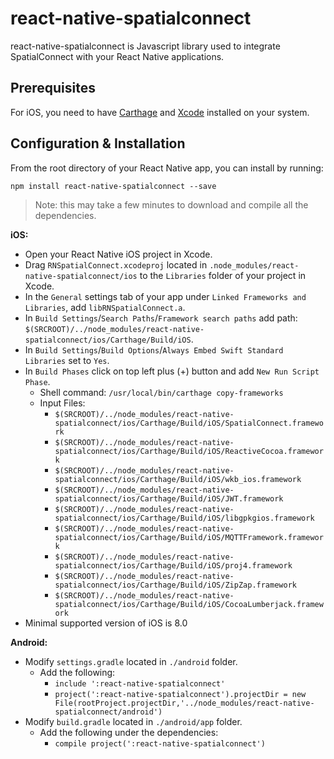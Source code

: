# react-native-spatialconnect

react-native-spatialconnect is Javascript library used to integrate SpatialConnect with your React Native applications. 

## Prerequisites 
For iOS, you need to have [Carthage](https://github.com/Carthage/Carthage) and [Xcode](https://developer.apple.com/xcode/) installed on your system. 

## Configuration & Installation

From the root directory of your React Native app, you can install by running:

```
npm install react-native-spatialconnect --save
```

> Note: this may take a few minutes to download and compile all the dependencies.

**iOS:**
* Open your React Native iOS project in Xcode.
* Drag `RNSpatialConnect.xcodeproj` located in `.node_modules/react-native-spatialconnect/ios`
  to the `Libraries` folder of your project in Xcode.
* In the `General` settings tab of your app under `Linked Frameworks and Libraries`, add `libRNSpatialConnect.a`.
* In `Build Settings`/`Search Paths`/`Framework search paths` add path: `$(SRCROOT)/../node_modules/react-native-spatialconnect/ios/Carthage/Build/iOS`.
* In `Build Settings`/`Build Options`/`Always Embed Swift Standard Libraries` set to `Yes`.
* In `Build Phases` click on top left plus (+) button and add `New Run Script Phase`.
  * Shell command: `/usr/local/bin/carthage copy-frameworks`
  * Input Files:
    * `$(SRCROOT)/../node_modules/react-native-spatialconnect/ios/Carthage/Build/iOS/SpatialConnect.framework`
    * `$(SRCROOT)/../node_modules/react-native-spatialconnect/ios/Carthage/Build/iOS/ReactiveCocoa.framework`
    * `$(SRCROOT)/../node_modules/react-native-spatialconnect/ios/Carthage/Build/iOS/wkb_ios.framework`
    * `$(SRCROOT)/../node_modules/react-native-spatialconnect/ios/Carthage/Build/iOS/JWT.framework`
    * `$(SRCROOT)/../node_modules/react-native-spatialconnect/ios/Carthage/Build/iOS/libgpkgios.framework`
    * `$(SRCROOT)/../node_modules/react-native-spatialconnect/ios/Carthage/Build/iOS/MQTTFramework.framework`
    * `$(SRCROOT)/../node_modules/react-native-spatialconnect/ios/Carthage/Build/iOS/proj4.framework`
    * `$(SRCROOT)/../node_modules/react-native-spatialconnect/ios/Carthage/Build/iOS/ZipZap.framework`
    * `$(SRCROOT)/../node_modules/react-native-spatialconnect/ios/Carthage/Build/iOS/CocoaLumberjack.framework`
* Minimal supported version of iOS is 8.0

**Android:**
* Modify `settings.gradle` located in `./android` folder.
  * Add the following:
    * `include ':react-native-spatialconnect'`
    * `project(':react-native-spatialconnect').projectDir = new File(rootProject.projectDir,'../node_modules/react-native-spatialconnect/android')`
* Modify `build.gradle` located in `./android/app` folder.
  * Add the following under the dependencies:
    * `compile project(':react-native-spatialconnect')`
